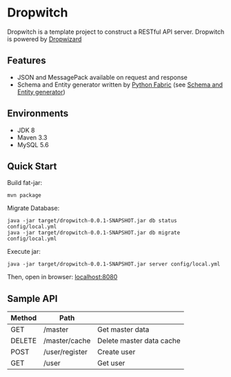 # Dropwitch

Dropwitch is a template project to construct a RESTful API server.
Dropwitch is powered by [Dropwizard](http://www.dropwizard.io/)


## Features

- JSON and MessagePack available on request and response
- Schema and Entity generator written by [Python Fabric](http://www.fabfile.org/) (see [Schema and Entity generator](https://github.com/dropwitch/dropwitch/blob/master/fabfile/README.md))


## Environments

- JDK 8
- Maven 3.3
- MySQL 5.6


## Quick Start

Build fat-jar:

```
mvn package
```

Migrate Database:

```
java -jar target/dropwitch-0.0.1-SNAPSHOT.jar db status config/local.yml
java -jar target/dropwitch-0.0.1-SNAPSHOT.jar db migrate config/local.yml
```

Execute jar:

```
java -jar target/dropwitch-0.0.1-SNAPSHOT.jar server config/local.yml
```

Then, open in browser: [localhost:8080](http://localhost:8080/)


## Sample API

| Method | Path           |                          |
|--------|----------------|--------------------------|
| GET    | /master        | Get master data          |
| DELETE | /master/cache  | Delete master data cache |
| POST   | /user/register | Create user              |
| GET    | /user          | Get user                 |
